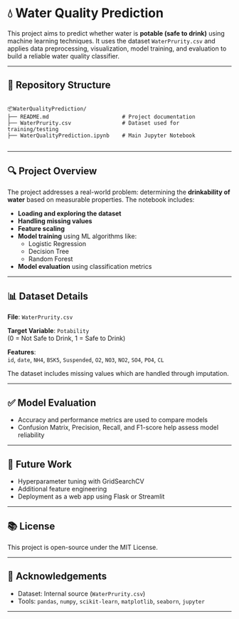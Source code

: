 # 💧 Water Quality Prediction

This project aims to predict whether water is **potable (safe to drink)** using machine learning techniques. It uses the dataset `WaterPrurity.csv` and applies data preprocessing, visualization, model training, and evaluation to build a reliable water quality classifier.

---

## 📁 Repository Structure

```

📦WaterQualityPrediction/
├── README.md                       # Project documentation
├── WaterPrurity.csv                # Dataset used for training/testing
├── WaterQualityPrediction.ipynb    # Main Jupyter Notebook


````

---

## 🔍 Project Overview

The project addresses a real-world problem: determining the **drinkability of water** based on measurable properties. The notebook includes:

- **Loading and exploring the dataset**
- **Handling missing values**
- **Feature scaling**
- **Model training** using ML algorithms like:
  - Logistic Regression
  - Decision Tree
  - Random Forest
- **Model evaluation** using classification metrics

---

## 📊 Dataset Details

**File**: `WaterPrurity.csv`

**Target Variable**: `Potability`  
(0 = Not Safe to Drink, 1 = Safe to Drink)

**Features**:  
`id`, `date`, `NH4`, `BSK5`, `Suspended`, `O2`, `NO3`, `NO2`, `SO4`, `PO4`, `CL`

The dataset includes missing values which are handled through imputation.

---

## ✅ Model Evaluation

* Accuracy and performance metrics are used to compare models
* Confusion Matrix, Precision, Recall, and F1-score help assess model reliability

---

## 🚀 Future Work

* Hyperparameter tuning with GridSearchCV
* Additional feature engineering
* Deployment as a web app using Flask or Streamlit

---

## 📚 License

This project is open-source under the MIT License.

---

## 🙏 Acknowledgements

* Dataset: Internal source (`WaterPrurity.csv`)
* Tools: `pandas`, `numpy`, `scikit-learn`, `matplotlib`, `seaborn`, `jupyter`



---

